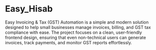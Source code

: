 # Easy_Hisab
Easy Invoicing &amp; Tax (GST) Automation is a simple and modern solution designed to help small businesses manage invoices, billing, and GST tax compliance with ease. The project focuses on a clean, user-friendly frontend design, ensuring that even non-technical users can generate invoices, track payments, and monitor GST reports effortlessly.
